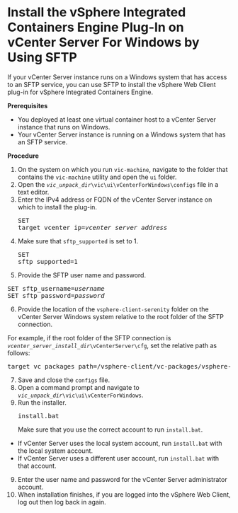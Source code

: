 # Install the vSphere Integrated Containers Engine Plug-In on vCenter Server For Windows by Using SFTP #

If your vCenter Server instance runs on a Windows system that has access to an SFTP service, you can use SFTP to install the vSphere Web Client plug-in for vSphere Integrated Containers Engine.

**Prerequisites**

- You deployed at least one virtual container host to a vCenter Server instance that runs on Windows.
- Your vCenter Server instance is running on a Windows system that has an SFTP service.

**Procedure**

1. On the system on which you run `vic-machine`, navigate to the folder that contains the `vic-machine` utility and open the `ui` folder.
3. Open the <code><i>vic_unpack_dir</i>\vic\ui\vCenterForWindows\configs</code> file in a text editor.
4. Enter the IPv4 address or FQDN of the vCenter Server instance on which to install the plug-in.<pre>SET target_vcenter_ip=<i>vcenter_server_address</i></pre>
5. Make sure that `sftp_supported` is set to 1.<pre>SET sftp_supported=1</pre>
6. Provide the SFTP user name and password.
  <pre>SET sftp_username=<i>username</i>
SET sftp_password=<i>password</i></pre> 
6. Provide the location of the `vsphere-client-serenity` folder on the vCenter Server Windows system relative to the root folder of the SFTP connection.

  For example, if the root folder of the SFTP connection is <code><i>vcenter_server_install_dir</i>\vCenterServer\cfg</code>, set the relative path as follows:  

  <pre>target_vc_packages_path=/vsphere-client/vc-packages/vsphere-client-serenity/</pre>

7. Save and close the `configs` file.
7. Open a command prompt and navigate to <code><i>vic_unpack_dir</i>\vic\ui\vCenterForWindows</code>.
8. Run the installer.<pre>install.bat</pre>
  Make sure that you use the correct account to run `install.bat`. 
  - If vCenter Server uses the local system account, run `install.bat` with the local system account.
  - If vCenter Server uses a different user account, run `install.bat` with that account.
9. Enter the user name and password for the vCenter Server administrator account.
10. When installation finishes, if you are logged into the vSphere Web Client, log out then log back in again.